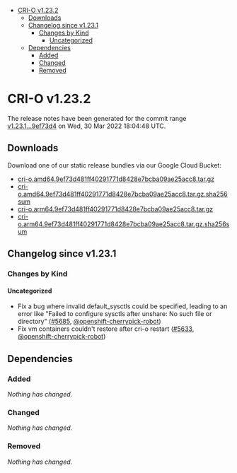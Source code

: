- [CRI-O v1.23.2](#cri-o-v1232)
  - [Downloads](#downloads)
  - [Changelog since v1.23.1](#changelog-since-v1231)
    - [Changes by Kind](#changes-by-kind)
      - [Uncategorized](#uncategorized)
  - [Dependencies](#dependencies)
    - [Added](#added)
    - [Changed](#changed)
    - [Removed](#removed)

# CRI-O v1.23.2

The release notes have been generated for the commit range
[v1.23.1...9ef73d4](https://github.com/cri-o/cri-o/compare/v1.23.1...9ef73d481ff40291771d8428e7bcba09ae25acc8) on Wed, 30 Mar 2022 18:04:48 UTC.

## Downloads

Download one of our static release bundles via our Google Cloud Bucket:

- [cri-o.amd64.9ef73d481ff40291771d8428e7bcba09ae25acc8.tar.gz](https://storage.googleapis.com/cri-o/artifacts/cri-o.amd64.9ef73d481ff40291771d8428e7bcba09ae25acc8.tar.gz)
- [cri-o.amd64.9ef73d481ff40291771d8428e7bcba09ae25acc8.tar.gz.sha256sum](https://storage.googleapis.com/cri-o/artifacts/cri-o.amd64.9ef73d481ff40291771d8428e7bcba09ae25acc8.tar.gz.sha256sum)
- [cri-o.arm64.9ef73d481ff40291771d8428e7bcba09ae25acc8.tar.gz](https://storage.googleapis.com/cri-o/artifacts/cri-o.arm64.9ef73d481ff40291771d8428e7bcba09ae25acc8.tar.gz)
- [cri-o.arm64.9ef73d481ff40291771d8428e7bcba09ae25acc8.tar.gz.sha256sum](https://storage.googleapis.com/cri-o/artifacts/cri-o.arm64.9ef73d481ff40291771d8428e7bcba09ae25acc8.tar.gz.sha256sum)

## Changelog since v1.23.1

### Changes by Kind

#### Uncategorized
 - Fix a bug where invalid default_sysctls could be specified, leading to an error like "Failed to configure sysctls after unshare: No such file or directory" ([#5685](https://github.com/cri-o/cri-o/pull/5685), [@openshift-cherrypick-robot](https://github.com/openshift-cherrypick-robot))
 - Fix vm containers couldn't restore after cri-o restart ([#5633](https://github.com/cri-o/cri-o/pull/5633), [@openshift-cherrypick-robot](https://github.com/openshift-cherrypick-robot))

## Dependencies

### Added
_Nothing has changed._

### Changed
_Nothing has changed._

### Removed
_Nothing has changed._
